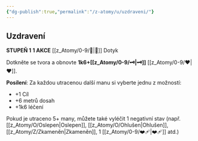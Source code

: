 ```yaml
---
{"dg-publish":true,"permalink":"/z-atomy/u/uzdraveni/"}
---
```


## Uzdravení
**STUPEŇ 1**
**1 AKCE**
[[z_Atomy/0-9/👊\|👊]] Dotyk

Dotkněte se tvora a obnovte **1k6+[[z_Atomy/0-9/🗝\|🗝]]** [[z_Atomy/0-9/❤\|❤]].

**Posílení**: Za každou utracenou další manu si vyberte jednu z možností:
- +1 Cíl
- +6 metrů dosah
- +1k6 léčení

Pokud je utraceno 5+ many, můžete také vyléčit 1 negativní stav (např. [[z_Atomy/O/Oslepen\|Oslepen]], [[z_Atomy/O/Ohlušen\|Ohlušen]], [[z_Atomy/Z/Zkameněn\|Zkameněn]], 1 [[z_Atomy/0-9/❤️‍🩹\|❤️‍🩹]] atd.)